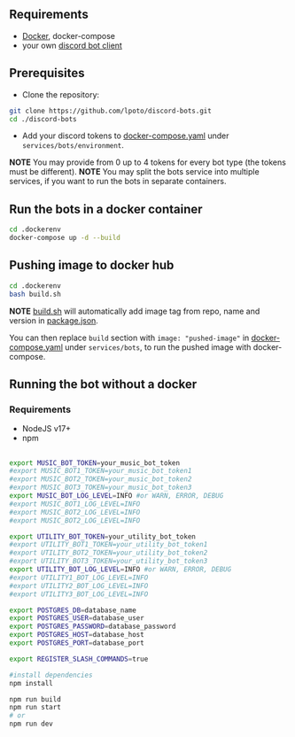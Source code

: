 ## Requirements

-   [Docker](https://www.docker.com/), docker-compose
-   your own [discord bot client](CREATING_CLIENT.md)

## Prerequisites

-   Clone the repository:

```bash
git clone https://github.com/lpoto/discord-bots.git
cd ./discord-bots
```

-   Add your discord tokens to [docker-compose.yaml](../.dockerenv/docker-compose.yaml) under `services/bots/environment`.

**NOTE** You may provide from 0 up to 4 tokens for every bot type (the tokens must be different).
**NOTE** You may split the bots service into multiple services, if you want to run the bots in separate containers.

## Run the bots in a docker container

```bash
cd .dockerenv
docker-compose up -d --build
```

## Pushing image to docker hub

```bash
cd .dockerenv
bash build.sh
```

**NOTE** [build.sh](../.dockerenv/build.sh) will automatically add image tag from repo, name and version in [package.json](../package.json).

You can then replace `build` section with `image: "pushed-image"` in [docker-compose.yaml](../.dockerenv/docker-compose.yaml) under `services/bots`,
to run the pushed image with docker-compose.

## Running the bot without a docker

### Requirements

-   NodeJS v17+
-   npm

##

```bash
export MUSIC_BOT_TOKEN=your_music_bot_token
#export MUSIC_BOT1_TOKEN=your_music_bot_token1
#export MUSIC_BOT2_TOKEN=your_music_bot_token2
#export MUSIC_BOT3_TOKEN=your_music_bot_token3
export MUSIC_BOT_LOG_LEVEL=INFO #or WARN, ERROR, DEBUG
#export MUSIC_BOT1_LOG_LEVEL=INFO
#export MUSIC_BOT2_LOG_LEVEL=INFO
#export MUSIC_BOT2_LOG_LEVEL=INFO

export UTILITY_BOT_TOKEN=your_utility_bot_token
#export UTILITY_BOT1_TOKEN=your_utility_bot_token1
#export UTILITY_BOT2_TOKEN=your_utility_bot_token2
#export UTILITY_BOT3_TOKEN=your_utility_bot_token3
export UTILITY_BOT_LOG_LEVEL=INFO #or WARN, ERROR, DEBUG
#export UTILITY1_BOT_LOG_LEVEL=INFO
#export UTILITY2_BOT_LOG_LEVEL=INFO
#export UTILITY3_BOT_LOG_LEVEL=INFO

export POSTGRES_DB=database_name
export POSTGRES_USER=database_user
export POSTGRES_PASSWORD=database_password
export POSTGRES_HOST=database_host
export POSTGRES_PORT=database_port

export REGISTER_SLASH_COMMANDS=true

#install dependencies
npm install
```

```bash
npm run build
npm run start
# or
npm run dev
```
